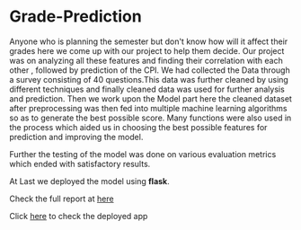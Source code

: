 # Grade-Prediction
Anyone who is  planning the semester but don't know how will it affect their grades here we come up with our project to help them decide.
Our project was on analyzing all these features and finding their correlation with each other , followed by prediction of the CPI. We had collected the Data through
a survey consisting of 40 questions.This data was further cleaned by using different techniques and finally cleaned data was used for further analysis and prediction.
Then we work upon the Model part here the cleaned dataset after preprocessing was then fed into multiple machine learning algorithms so as to generate the best possible score. Many functions were also used in the process which aided us in choosing the best possible features for prediction and improving the model.

 Further the testing of the model was done on various evaluation metrics which ended with satisfactory results.

At Last we deployed the model using **flask**.</br>

Check the full report at [here](https://github.com/modabbir24/Grade-Prediction/blob/master/Report.pdf)

Click [here](https://iitg-stud-grade-pred.herokuapp.com/) to check the deployed app


